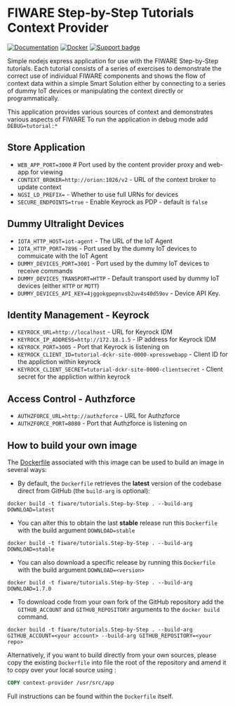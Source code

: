 # FIWARE Step-by-Step Tutorials Context Provider

[![Documentation](https://nexus.lab.fiware.org/repository/raw/public/badges/chapters/documentation.svg)](https://fiware-tutorials.rtfd.io)
[![Docker](https://img.shields.io/docker/pulls/fiware/tutorials.context-provider.svg)](https://hub.docker.com/r/fiware/tutorials.context-provider/)
[![Support badge](https://nexus.lab.fiware.org/repository/raw/public/badges/stackoverflow/fiware.svg)](https://stackoverflow.com/questions/tagged/fiware)

Simple nodejs express application for use with the FIWARE Step-by-Step
tutorials. Each tutorial consists of a series of exercises to demonstrate the
correct use of individual FIWARE components and shows the flow of context data
within a simple Smart Solution either by connecting to a series of dummy IoT
devices or manipulating the context directly or programmatically.

This application provides various sources of context and demonstrates various
aspects of FIWARE To run the application in debug mode add `DEBUG=tutorial:*`

## Store Application

-   `WEB_APP_PORT=3000` # Port used by the content provider proxy and web-app
    for viewing
-   `CONTEXT_BROKER=http://orion:1026/v2` - URL of the context broker to update
    context
-   `NGSI_LD_PREFIX=` - Whether to use full URNs for devices
-   `SECURE_ENDPOINTS=true` - Enable Keyrock as PDP - default is `false`

## Dummy Ultralight Devices

-   `IOTA_HTTP_HOST=iot-agent` - The URL of the IoT Agent
-   `IOTA_HTTP_PORT=7896` - Port used by the dummy IoT devices to commuicate
    with the IoT Agent
-   `DUMMY_DEVICES_PORT=3001` - Port used by the dummy IoT devices to receive
    commands
-   `DUMMY_DEVICES_TRANSPORT=HTTP` - Default transport used by dummy IoT devices
    (either `HTTP` or `MQTT`)
-   `DUMMY_DEVICES_API_KEY=4jggokgpepnvsb2uv4s40d59ov` - Device API Key.

## Identity Management - Keyrock

-   `KEYROCK_URL=http://localhost` - URL for Keyrock IDM
-   `KEYROCK_IP_ADDRESS=http://172.18.1.5` - IP address for Keyrock IDM
-   `KEYROCK_PORT=3005` - Port that Keyrock is listening on
-   `KEYROCK_CLIENT_ID=tutorial-dckr-site-0000-xpresswebapp` - Client ID for the
    appliction within keyrock
-   `KEYROCK_CLIENT_SECRET=tutorial-dckr-site-0000-clientsecret` - Client secret
    for the appliction within keyrock

## Access Control - Authzforce

- `AUTHZFORCE_URL=http://authzforce` - URL for Authzforce
- `AUTHZFORCE_PORT=8080` - Port that Authzforce is listening on

## How to build your own image

The
[Dockerfile](https://github.com/fiware/tutorials.Step-by-Step/blob/master/docker/Dockerfile)
associated with this image can be used to build an image in several ways:

-   By default, the `Dockerfile` retrieves the **latest** version of the
    codebase direct from GitHub (the `build-arg` is optional):

```console
docker build -t fiware/tutorials.Step-by-Step . --build-arg DOWNLOAD=latest
```

-   You can alter this to obtain the last **stable** release run this
    `Dockerfile` with the build argument `DOWNLOAD=stable`

```console
docker build -t fiware/tutorials.Step-by-Step . --build-arg DOWNLOAD=stable
```

-   You can also download a specific release by running this `Dockerfile` with
    the build argument `DOWNLOAD=<version>`

```console
docker build -t fiware/tutorials.Step-by-Step . --build-arg DOWNLOAD=1.7.0
```

-   To download code from your own fork of the GitHub repository add the
    `GITHUB_ACCOUNT` and `GITHUB_REPOSITORY` arguments to the `docker build`
    command.

```console
docker build -t fiware/tutorials.Step-by-Step . --build-arg GITHUB_ACCOUNT=<your account> --build-arg GITHUB_REPOSITORY=<your repo>
```

Alternatively, if you want to build directly from your own sources, please copy
the existing `Dockerfile` into file the root of the repository and amend it to
copy over your local source using :

```Dockerfile
COPY context-provider /usr/src/app
```

Full instructions can be found within the `Dockerfile` itself.
